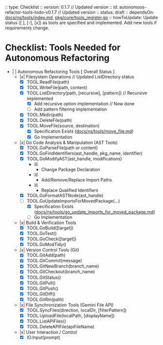  :: type: Checklist
 :: version: 0.1.7  // Updated version
 :: id: autonomous-refactor-tools-todo-v0.1.7 // Updated version
 :: status: draft
 :: dependsOn: [docs/ns/tools/index.md](../docs/ns/tools/index.md), [pkg/core/tools_register.go](../../pkg/core/tools_register.go)
 :: howToUpdate: Update status ([ ], [-], [x]) as tools are specified and implemented. Add new tools if requirements change.

 # Checklist: Tools Needed for Autonomous Refactoring

 - | | Autonomous Refactoring Tools [ Overall Status ]
   - |x| Filesystem Operations // Updated ListDirectory status
     - [x] TOOL.ReadFile(path)
     - [x] TOOL.WriteFile(path, content)
     - [x] TOOL.ListDirectory(path, [recursive], [pattern]) // Recursive implemented
       - [x] Add recursive option implementation // Now done
       - [ ] Add pattern filtering implementation
     - [x] TOOL.Mkdir(path)
     - [x] TOOL.DeleteFile(path)
     - [x] TOOL.MoveFile(source, destination)
       - [x] Specification Exists ([docs/ns/tools/move_file.md](../docs/ns/tools/move_file.md))
       - [x] Go Implementation
   - |x| Go Code Analysis & Manipulation (AST Tools)
     - [x] TOOL.GoParseFile(path or content)
     - [x] TOOL.GoFindIdentifiers(ast_handle, pkg_name, identifier)
     - [x] TOOL.GoModifyAST(ast_handle, modifications)
       - [x] - Change Package Declaration
       - [x] - Add/Remove/Replace Import Paths
       - [x] - Replace Qualified Identifiers
     - [x] TOOL.GoFormatASTNode(ast_handle)
     - [ ] TOOL.GoUpdateImportsForMovedPackage(...)
       - [x] Specification Exists ([docs/ns/tools/go_update_imports_for_moved_package.md](../docs/ns/tools/go_update_imports_for_moved_package.md))
       - [ ] Go Implementation
   - |x| Build & Verification Tools
     - [x] TOOL.GoBuild([target])
     - [x] TOOL.GoTest()
     - [x] TOOL.GoCheck([target])
     - [x] TOOL.GoModTidy()
   - |x| Version Control Tools (Git)
     - [x] TOOL.GitAdd(path)
     - [x] TOOL.GitCommit(message)
     - [x] TOOL.GitNewBranch(branch_name)
     - [x] TOOL.GitCheckout(branch_name)
     - [x] TOOL.GitStatus()
     - [x] TOOL.GitPull()
     - [x] TOOL.GitPush()
     - [x] TOOL.GitDiff()
     - [x] TOOL.GitRm(path)
   - |x| File Synchronization Tools (Gemini File API)
     - [x] TOOL.SyncFiles(direction, localDir, [filterPattern])
     - [x] TOOL.UploadFile(localPath, [displayName])
     - [x] TOOL.ListAPIFiles()
     - [x] TOOL.DeleteAPIFile(apiFileName)
   - |x| User Interaction / Control
     - [x] IO.Input(prompt)